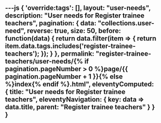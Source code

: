 ---js
{
  'override:tags': [],
  layout: "user-needs",
  description: "User needs for Register trainee teachers",
  pagination: {
    data: "collections.user-need",
    reverse: true,
    size: 50,
    before: function(data) {
      return data.filter(item => {
        return item.data.tags.includes('register-trainee-teachers');
      });
    }
  },
  permalink: "register-trainee-teachers/user-needs/{% if pagination.pageNumber > 0 %}page/{{ pagination.pageNumber + 1 }}{% else %}index{% endif %}.html",
  eleventyComputed: {
    title: "User needs for Register trainee teachers",
    eleventyNavigation: {
      key: data => data.title,
      parent: "Register trainee teachers"
    }
  }
}
---
